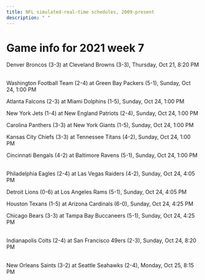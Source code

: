 ```yaml
---
title: NFL simulated-real-time schedules, 2009-present
description: " "
---
```


# Game info for 2021 week 7

Denver Broncos (3-3) at Cleveland Browns (3-3), Thursday, Oct 21, 8:20 PM

<br/>Washington Football Team (2-4) at Green Bay Packers (5-1), Sunday, Oct 24, 1:00 PM

Atlanta Falcons (2-3) at Miami Dolphins (1-5), Sunday, Oct 24, 1:00 PM

New York Jets (1-4) at New England Patriots (2-4), Sunday, Oct 24, 1:00 PM

Carolina Panthers (3-3) at New York Giants (1-5), Sunday, Oct 24, 1:00 PM

Kansas City Chiefs (3-3) at Tennessee Titans (4-2), Sunday, Oct 24, 1:00 PM

Cincinnati Bengals (4-2) at Baltimore Ravens (5-1), Sunday, Oct 24, 1:00 PM

<br/>Philadelphia Eagles (2-4) at Las Vegas Raiders (4-2), Sunday, Oct 24, 4:05 PM

Detroit Lions (0-6) at Los Angeles Rams (5-1), Sunday, Oct 24, 4:05 PM

Houston Texans (1-5) at Arizona Cardinals (6-0), Sunday, Oct 24, 4:25 PM

Chicago Bears (3-3) at Tampa Bay Buccaneers (5-1), Sunday, Oct 24, 4:25 PM

<br/>Indianapolis Colts (2-4) at San Francisco 49ers (2-3), Sunday, Oct 24, 8:20 PM

<br/>New Orleans Saints (3-2) at Seattle Seahawks (2-4), Monday, Oct 25, 8:15 PM

